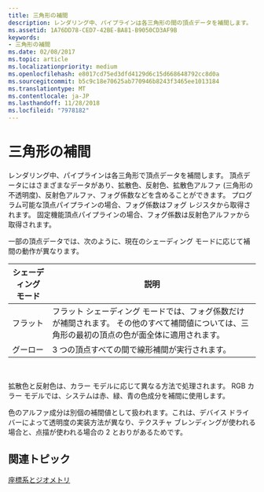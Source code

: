 ```yaml
---
title: 三角形の補間
description: レンダリング中、パイプラインは各三角形の間の頂点データを補間します。
ms.assetid: 1A76DD78-CED7-42BE-BA81-B9050CD3AF9B
keywords:
- 三角形の補間
ms.date: 02/08/2017
ms.topic: article
ms.localizationpriority: medium
ms.openlocfilehash: e8017cd75ed3dfd4129d6c15d668648792cc8d0a
ms.sourcegitcommit: b5c9c18e70625ab770946b8243f3465ee1013184
ms.translationtype: MT
ms.contentlocale: ja-JP
ms.lasthandoff: 11/28/2018
ms.locfileid: "7978182"
---
```

# <a name="triangle-interpolation"></a>三角形の補間


レンダリング中、パイプラインは各三角形で頂点データを補間します。 頂点データにはさまざまなデータがあり、拡散色、反射色、拡散色アルファ (三角形の不透明度)、反射色アルファ、フォグ係数などを含めることができます。 プログラム可能な頂点パイプラインの場合、フォグ係数はフォグ レジスタから取得されます。 固定機能頂点パイプラインの場合、フォグ係数は反射色アルファから取得されます。

一部の頂点データでは、次のように、現在のシェーディング モードに応じて補間の動作が異なります。

| シェーディング モード | 説明                                                                                                                                                                 |
|--------------|-----------------------------------------------------------------------------------------------------------------------------------------------------------------------------|
| フラット         | フラット シェーディング モードでは、フォグ係数だけが補間されます。 その他のすべて補間値については、三角形の最初の頂点の色が面全体に適用されます。 |
| グーロー      | 3 つの頂点すべての間で線形補間が実行されます。                                                                                                               |

 

拡散色と反射色は、カラー モデルに応じて異なる方法で処理されます。 RGB カラー モデルでは、システムは赤、緑、青の色成分を補間に使用します。

色のアルファ成分は別個の補間値として扱われます。これは、デバイス ドライバーによって透明度の実装方法が異なり、テクスチャ ブレンディングが使われる場合と、点描が使われる場合の 2 とおりがあるためです。

## <a name="span-idrelated-topicsspanrelated-topics"></a><span id="related-topics"></span>関連トピック


[座標系とジオメトリ](coordinate-systems-and-geometry.md)

 

 




